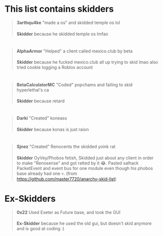 # This list contains skidders

>**3arthqu4ke** 
>"made a os" and skidded temple os lol
>####
>**Skidder** because he skidded temple os lmfao
#

>**AlphaArmor** 
>"Helped" a client called mexico.club by beta
>####
>**Skidder** because he fucked mexico.club all up trying to skid lmao also tried cookie logging a Roblox account 

#

>**BetaCalculatorMC**
>"Coded" popchams and failing to skid hyperlethal's ca 
>####
>**Skidder** because retard

#

>**Darki** 
>"Created" koneass
>####
>**Skidder** because konas is just raion

#

>**Sjnez** 
>"Created" Renocents the skidded yoink rat
>####
>**Skidder** OyVey/Phobos fetish, Skidded just about any client in order to make "Renosense" and got ratted by it 😂. Pasted salhack PacketEvent and event bus for one module even though his phobos base already had one 💀. (from https://github.com/master7720/anarchy-skid-list)

# Ex-Skidders

>**0x22** 
>Used Exeter as Future base, and took the GUI
>####
>**Ex-Skidder** because he used the old gui, but doesn't skid  anymore and is good at coding :)

#
